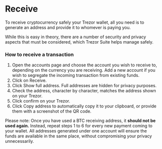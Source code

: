 # Receive

To receive cryptocurrency safely your Trezor wallet, all you need is to generate an address and provide it to whomever is paying you.

While this is easy in theory, there are a number of security and privacy aspects that must be considered, which Trezor Suite helps manage safely.

### How to receive a transaction

1. Open the accounts page and choose the account you wish to receive to, depending on the currency you are receiving. Add a new account if you wish to segregate the incoming transaction from existing funds.
2. Click on Receive.
3. Click Show full address. Full addresses are hidden for privacy purposes.
4. Check the address, character by character, matches the address shown on your Trezor.
5. Click confirm on your Trezor.
6. Click Copy address to automatically copy it to your clipboard, or provide them with a screenshot of the QR code.

Please note: Once you have used a BTC receiving address, it **should not be used again.** Instead, repeat steps 1 to 6 for every new payment coming to your wallet. All addresses generated under one account will ensure the funds are available in the same place, without compromising your privacy unnecessarily.

